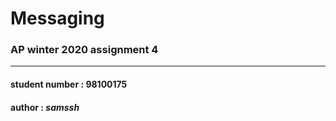 
# Messaging



### AP winter 2020 assignment 4

---

#### student number : 98100175

#### author : **_samssh_**
  